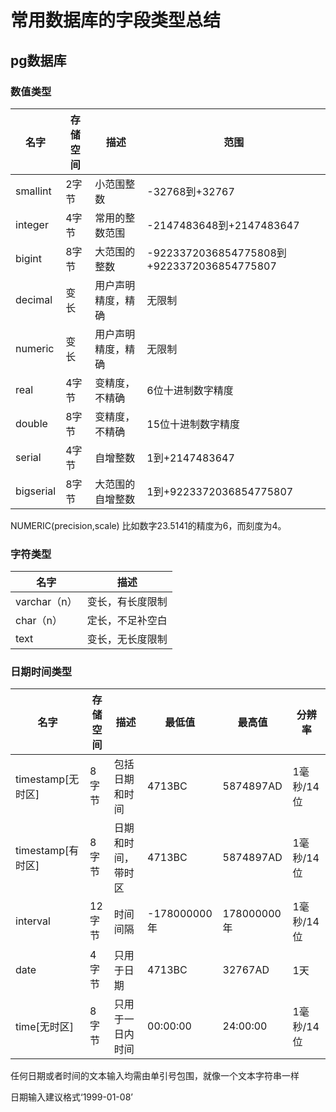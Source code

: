 # 常用数据库的字段类型总结

## pg数据库

### 数值类型 

| 名字      | 存储空间 | 描述               | 范围                                       |
| --------- | -------- | ------------------ | ------------------------------------------ |
| smallint  | 2字节    | 小范围整数         | -32768到+32767                             |
| integer   | 4字节    | 常用的整数范围     | -2147483648到+2147483647                   |
| bigint    | 8字节    | 大范围的整数       | -9223372036854775808到+9223372036854775807 |
| decimal   | 变长     | 用户声明精度，精确 | 无限制                                     |
| numeric   | 变长     | 用户声明精度，精确 | 无限制                                     |
| real      | 4字节    | 变精度，不精确     | 6位十进制数字精度                          |
| double    | 8字节    | 变精度，不精确     | 15位十进制数字精度                         |
| serial    | 4字节    | 自增整数           | 1到+2147483647                             |
| bigserial | 8字节    | 大范围的自增整数   | 1到+9223372036854775807                    |

 NUMERIC(precision,scale)
    比如数字23.5141的精度为6，而刻度为4。

### 字符类型

| 名字         | 描述             |
| ------------ | ---------------- |
| varchar（n） | 变长，有长度限制 |
| char（n）    | 定长，不足补空白 |
| text         | 变长，无长度限制 |

### 日期时间类型

| 名字              | 存储空间 | 描述               | 最低值       | 最高值      | 分辨率     |
| ----------------- | -------- | ------------------ | ------------ | ----------- | ---------- |
| timestamp[无时区] | 8字节    | 包括日期和时间     | 4713BC       | 5874897AD   | 1毫秒/14位 |
| timestamp[有时区] | 8字节    | 日期和时间，带时区 | 4713BC       | 5874897AD   | 1毫秒/14位 |
| interval          | 12字节   | 时间间隔           | -178000000年 | 178000000年 | 1毫秒/14位 |
| date              | 4字节    | 只用于日期         | 4713BC       | 32767AD     | 1天        |
| time[无时区]      | 8字节    | 只用于一日内时间   | 00:00:00     | 24:00:00    | 1毫秒/14位 |

任何日期或者时间的文本输入均需由单引号包围，就像一个文本字符串一样

日期输入建议格式‘1999-01-08’